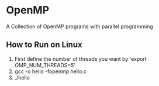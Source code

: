 # OpenMP
A Collection of OpenMP programs with parallel programming
## How to Run on Linux
1. First define the number of threads you want by 'export OMP_NUM_THREADS=5'
2. gcc -o hello -fopenmp hello.c 
3. ./hello 

